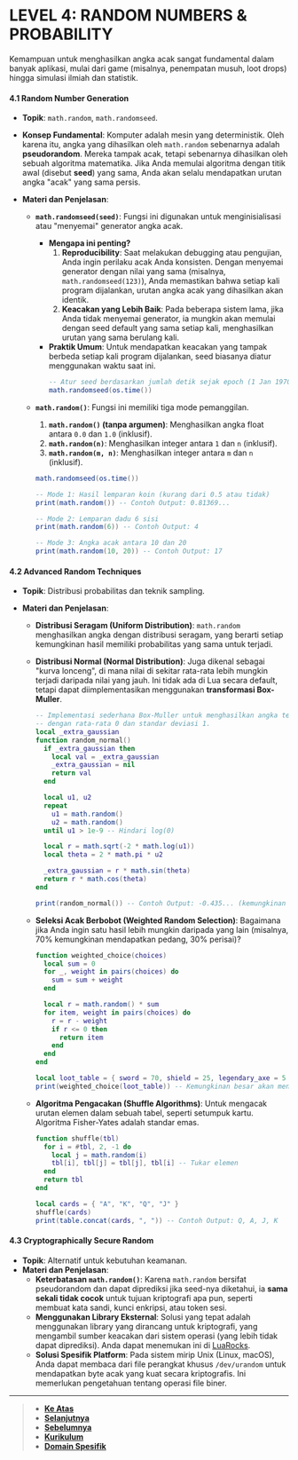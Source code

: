 # LEVEL 4: RANDOM NUMBERS & PROBABILITY

Kemampuan untuk menghasilkan angka acak sangat fundamental dalam banyak aplikasi, mulai dari game (misalnya, penempatan musuh, loot drops) hingga simulasi ilmiah dan statistik.

#### **4.1 Random Number Generation**

- **Topik**: `math.random`, `math.randomseed`.

- **Konsep Fundamental**: Komputer adalah mesin yang deterministik. Oleh karena itu, angka yang dihasilkan oleh `math.random` sebenarnya adalah **pseudorandom**. Mereka tampak acak, tetapi sebenarnya dihasilkan oleh sebuah algoritma matematika. Jika Anda memulai algoritma dengan titik awal (disebut **seed**) yang sama, Anda akan selalu mendapatkan urutan angka "acak" yang sama persis.

- **Materi dan Penjelasan**:

  - **`math.randomseed(seed)`**: Fungsi ini digunakan untuk menginisialisasi atau "menyemai" generator angka acak.

    - **Mengapa ini penting?**
      1.  **Reproducibility**: Saat melakukan debugging atau pengujian, Anda ingin perilaku acak Anda konsisten. Dengan menyemai generator dengan nilai yang sama (misalnya, `math.randomseed(123)`), Anda memastikan bahwa setiap kali program dijalankan, urutan angka acak yang dihasilkan akan identik.
      2.  **Keacakan yang Lebih Baik**: Pada beberapa sistem lama, jika Anda tidak menyemai generator, ia mungkin akan memulai dengan seed default yang sama setiap kali, menghasilkan urutan yang sama berulang kali.
    - **Praktik Umum**: Untuk mendapatkan keacakan yang tampak berbeda setiap kali program dijalankan, seed biasanya diatur menggunakan waktu saat ini.
      ```lua
      -- Atur seed berdasarkan jumlah detik sejak epoch (1 Jan 1970)
      math.randomseed(os.time())
      ```

  - **`math.random()`**: Fungsi ini memiliki tiga mode pemanggilan.

    1.  **`math.random()` (tanpa argumen)**: Menghasilkan angka float antara `0.0` dan `1.0` (inklusif).
    2.  **`math.random(n)`**: Menghasilkan integer antara `1` dan `n` (inklusif).
    3.  **`math.random(m, n)`**: Menghasilkan integer antara `m` dan `n` (inklusif).

    <!-- end list -->

    ```lua
    math.randomseed(os.time())

    -- Mode 1: Hasil lemparan koin (kurang dari 0.5 atau tidak)
    print(math.random()) -- Contoh Output: 0.81369...

    -- Mode 2: Lemparan dadu 6 sisi
    print(math.random(6)) -- Contoh Output: 4

    -- Mode 3: Angka acak antara 10 dan 20
    print(math.random(10, 20)) -- Contoh Output: 17
    ```

#### **4.2 Advanced Random Techniques**

- **Topik**: Distribusi probabilitas dan teknik sampling.
- **Materi dan Penjelasan**:

  - **Distribusi Seragam (Uniform Distribution)**: `math.random` menghasilkan angka dengan distribusi seragam, yang berarti setiap kemungkinan hasil memiliki probabilitas yang sama untuk terjadi.
  - **Distribusi Normal (Normal Distribution)**: Juga dikenal sebagai "kurva lonceng", di mana nilai di sekitar rata-rata lebih mungkin terjadi daripada nilai yang jauh. Ini tidak ada di Lua secara default, tetapi dapat diimplementasikan menggunakan **transformasi Box-Muller**.

    ```lua
    -- Implementasi sederhana Box-Muller untuk menghasilkan angka terdistribusi normal
    -- dengan rata-rata 0 dan standar deviasi 1.
    local _extra_gaussian
    function random_normal()
      if _extra_gaussian then
        local val = _extra_gaussian
        _extra_gaussian = nil
        return val
      end

      local u1, u2
      repeat
        u1 = math.random()
        u2 = math.random()
      until u1 > 1e-9 -- Hindari log(0)

      local r = math.sqrt(-2 * math.log(u1))
      local theta = 2 * math.pi * u2

      _extra_gaussian = r * math.sin(theta)
      return r * math.cos(theta)
    end

    print(random_normal()) -- Contoh Output: -0.435... (kemungkinan besar antara -3 dan 3)
    ```

  - **Seleksi Acak Berbobot (Weighted Random Selection)**: Bagaimana jika Anda ingin satu hasil lebih mungkin daripada yang lain (misalnya, 70% kemungkinan mendapatkan pedang, 30% perisai)?

    ```lua
    function weighted_choice(choices)
      local sum = 0
      for _, weight in pairs(choices) do
        sum = sum + weight
      end

      local r = math.random() * sum
      for item, weight in pairs(choices) do
        r = r - weight
        if r <= 0 then
          return item
        end
      end
    end

    local loot_table = { sword = 70, shield = 25, legendary_axe = 5 }
    print(weighted_choice(loot_table)) -- Kemungkinan besar akan mencetak "sword"
    ```

  - **Algoritma Pengacakan (Shuffle Algorithms)**: Untuk mengacak urutan elemen dalam sebuah tabel, seperti setumpuk kartu. Algoritma Fisher-Yates adalah standar emas.

    ```lua
    function shuffle(tbl)
      for i = #tbl, 2, -1 do
        local j = math.random(i)
        tbl[i], tbl[j] = tbl[j], tbl[i] -- Tukar elemen
      end
      return tbl
    end

    local cards = { "A", "K", "Q", "J" }
    shuffle(cards)
    print(table.concat(cards, ", ")) -- Contoh Output: Q, A, J, K
    ```

#### **4.3 Cryptographically Secure Random**

- **Topik**: Alternatif untuk kebutuhan keamanan.
- **Materi dan Penjelasan**:
  - **Keterbatasan `math.random()`**: Karena `math.random` bersifat pseudorandom dan dapat diprediksi jika seed-nya diketahui, ia **sama sekali tidak cocok** untuk tujuan kriptografi apa pun, seperti membuat kata sandi, kunci enkripsi, atau token sesi.
  - **Menggunakan Library Eksternal**: Solusi yang tepat adalah menggunakan library yang dirancang untuk kriptografi, yang mengambil sumber keacakan dari sistem operasi (yang lebih tidak dapat diprediksi). Anda dapat menemukan ini di [LuaRocks](https://luarocks.org/search?q=crypto).
  - **Solusi Spesifik Platform**: Pada sistem mirip Unix (Linux, macOS), Anda dapat membaca dari file perangkat khusus `/dev/urandom` untuk mendapatkan byte acak yang kuat secara kriptografis. Ini memerlukan pengetahuan tentang operasi file biner.

---

> - **[Ke Atas](#)**
> - **[Selanjutnya][selanjutnya]**
> - **[Sebelumnya][sebelumnya]**
> - **[Kurikulum][kurikulum]**
> - **[Domain Spesifik][domain]**

[domain]: ../../../../../../README.md
[kurikulum]: ../../../../README.md
[sebelumnya]: ../bagian-3/README.md
[selanjutnya]: ../bagian-5/README.md

<!----------------------------------------------------->

[0]: ../README.md
[1]: ../
[2]: ../
[3]: ../
[4]: ../
[5]: ../
[6]: ../
[7]: ../
[8]: ../
[9]: ../
[10]: ../
[11]: ../
[12]: ../
[13]: ../
[14]: ../
[15]: ../
[16]: ../
[17]: ../
[18]: ../
